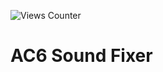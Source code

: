 ![Views Counter](https://views-counter.vercel.app/badge?pageId=views&leftColor=000000&rightColor=0adb3f&type=total&label=Viewers&style=none)
# AC6 Sound Fixer
